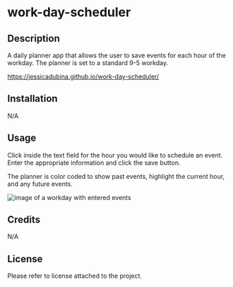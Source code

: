 # work-day-scheduler

## Description
A daily planner app that allows the user to save events for each hour of the workday. The planner is set to a standard 9-5 workday.

https://jessicadubina.github.io/work-day-scheduler/

## Installation
N/A

## Usage
Click inside the text field for the hour you would like to schedule an event. Enter the appropriate information and click the save button. 

The planner is color coded to show past events, highlight the current hour, and any future events. 

![image of a workday with entered events]()

## Credits
N/A

## License
Please refer to license attached to the project.